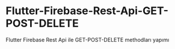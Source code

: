 # Flutter-Firebase-Rest-Api-GET-POST-DELETE
 Flutter Firebase Rest Api ile GET-POST-DELETE methodları yapımı
